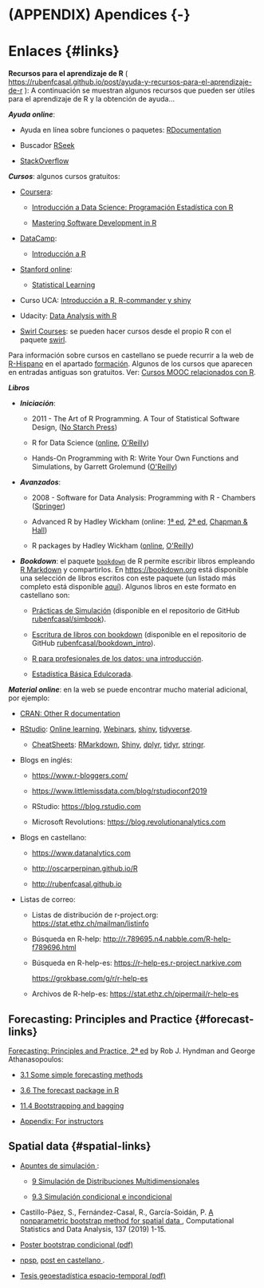 # (APPENDIX) Apendices {-} 




# Enlaces {#links}


**Recursos para el aprendizaje de R** (  <https://rubenfcasal.github.io/post/ayuda-y-recursos-para-el-aprendizaje-de-r>
): A continuación se muestran algunos recursos que pueden ser útiles para el aprendizaje de R y la obtención de ayuda...


***Ayuda online***:

- Ayuda en línea sobre funciones o paquetes: [RDocumentation](https://www.rdocumentation.org/)

- Buscador [RSeek](http://rseek.org/)

- [StackOverflow](http://stackoverflow.com/questions/tagged/r)


***Cursos***:
algunos cursos gratuitos:
   
- [Coursera](https://www.coursera.org/):

    - [Introducción a Data Science: Programación Estadística con  R](https://www.coursera.org/learn/intro-data-science-programacion-estadistica-r)

    - [Mastering Software Development in R](https://www.coursera.org/specializations/r)

<!-- -->

- [DataCamp](https://www.datacamp.com/courses):

    - [Introducción a R](https://www.datacamp.com/courses/introduccion-a-r/)
  
<!-- -->
  
- [Stanford online](http://online.stanford.edu/courses):

    - [Statistical Learning](http://online.stanford.edu/course/statistical-learning)
  
<!-- -->

- Curso UCA: [Introducción a R, R-commander y shiny](http://knuth.uca.es/moodle/course/view.php?id=51)

<!-- -->

- Udacity: [Data Analysis with R](https://eu.udacity.com/course/data-analysis-with-r--ud651)

<!-- -->

- [Swirl Courses](https://swirlstats.com/scn/title.html):
  se pueden hacer cursos desde el propio R con el paquete
  [swirl](https://swirlstats.com).

<!-- 
Preparar curso con el paquete swirl?
-->

Para información sobre cursos en castellano se puede recurrir a la web de [R-Hispano](http://r-es.org/) en el apartado [formación](http://r-es.org/category/formacion). Algunos de los cursos que aparecen en entradas antiguas son gratuitos. 
Ver: [Cursos MOOC relacionados con R](http://r-es.org/2016/02/12/cursos-masivos-y-otra-formacion-on-line-sobre-r/).


***Libros***

* ***Iniciación***:
    
    - 2011 - The Art of R Programming. A Tour of Statistical Software Design, 
      ([No Starch Press](https://www.nostarch.com/artofr.htm))
    
    - R for Data Science
      ([online](http://r4ds.had.co.nz/), [O'Reilly](http://shop.oreilly.com/product/0636920034407.do))
    
    - Hands-On Programming with R: Write Your Own Functions and Simulations, 
      by Garrett Grolemund 
      ([O'Reilly](http://shop.oreilly.com/product/0636920028574.do))
    
* ***Avanzados***:
    
    - 2008 - Software for Data Analysis: Programming with R - Chambers
      ([Springer](http://www.springer.com/la/book/9780387759357))
    
    - Advanced R by Hadley Wickham
      (online: [1ª ed](http://adv-r.had.co.nz/), 
      [2ª ed](https://adv-r.hadley.nz/), 
      [Chapman & Hall](https://www.amazon.com/dp/1466586966))
    
    - R packages by Hadley Wickham
      ([online](http://r-pkgs.had.co.nz/),
      [O'Reilly](http://shop.oreilly.com/product/0636920034421.do))

* ***Bookdown***:
  el paquete [`bookdown`](https://bookdown.org) de R permite escribir libros empleando 
  [R Markdown](http://rmarkdown.rstudio.com) y compartirlos. 
  En https://bookdown.org está disponible una selección de libros escritos con este paquete 
  (un listado más completo está disponible [aquí](https://bookdown.org/home/archive/)).
  Algunos libros en este formato en castellano son:
    
    - [Prácticas de Simulación](https://rubenfcasal.github.io/simbook)
      (disponible en el repositorio de GitHub
      [rubenfcasal/simbook](https://github.com/rubenfcasal/simbook)).
      
    - [Escritura de libros con bookdown](https://rubenfcasal.github.io/bookdown_intro/)
      (disponible en el repositorio de GitHub
      [rubenfcasal/bookdown_intro](https://github.com/rubenfcasal/bookdown_intro)).
    
    - [R para profesionales de los datos: una introducción](https://www.datanalytics.com/libro_r/index.html).
    
    - [Estadística Básica Edulcorada](https://bookdown.org/aquintela/EBE).


***Material online***:
en la web se puede encontrar mucho material adicional, por ejemplo:

- [CRAN: Other R documentation](https://www.r-project.org/other-docs.html)

- [RStudio](https://www.rstudio.com): 
  [Online learning](https://www.rstudio.com/online-learning), 
  [Webinars](https://resources.rstudio.com/webinars),
  [shiny](http://shiny.rstudio.com),
  [tidyverse](https://www.tidyverse.org/).
  
    - [CheatSheets](https://resources.rstudio.com/rstudio-cheatsheets):
      [RMarkdown](https://resources.rstudio.com/rstudio-cheatsheets/rmarkdown-2-0-cheat-sheet),
      [Shiny](https://resources.rstudio.com/rstudio-cheatsheets/shiny-cheat-sheet),
      [dplyr](https://github.com/rstudio/cheatsheets/blob/master/data-transformation.pdf),
      [tidyr](https://github.com/rstudio/cheatsheets/blob/master/data-import.pdf),
      [stringr](https://resources.rstudio.com/rstudio-cheatsheets/stringr-cheat-sheet).
      
      
- Blogs en inglés:

    - https://www.r-bloggers.com/

    - https://www.littlemissdata.com/blog/rstudioconf2019 
    
    - RStudio: https://blog.rstudio.com
    
    - Microsoft Revolutions: https://blog.revolutionanalytics.com


- Blogs en castellano:

    -  https://www.datanalytics.com
    
    -  http://oscarperpinan.github.io/R
  
    -  http://rubenfcasal.github.io
   
   
- Listas de correo:

    - Listas de distribución de r-project.org: https://stat.ethz.ch/mailman/listinfo
    
    - Búsqueda en R-help:  http://r.789695.n4.nabble.com/R-help-f789696.html
    
    - Búsqueda en R-help-es: https://r-help-es.r-project.narkive.com
      
        https://grokbase.com/g/r/r-help-es

    - Archivos de R-help-es: https://stat.ethz.ch/pipermail/r-help-es


## Forecasting: Principles and Practice {#forecast-links}

[Forecasting: Principles and Practice, 2ª ed](https://otexts.com/fpp2)
by Rob J. Hyndman and George Athanasopoulos:

* [3.1 Some simple forecasting methods](https://otexts.com/fpp2/simple-methods.html)

* [3.6 The forecast package in R](https://otexts.com/fpp2/the-forecast-package-in-r.html)

* [11.4 Bootstrapping and bagging](https://otexts.com/fpp2/bootstrap.html)

* [Appendix: For instructors](https://otexts.com/fpp2/appendix-for-instructors.html)


## Spatial data  {#spatial-links} 

*  [Apuntes de simulación ](https://rubenfcasal.github.io/simbook):

    - [9 Simulación de Distribuciones Multidimensionales ](https://rubenfcasal.github.io/simbook/simulacion-de-distribuciones-multidimensionales.html)
    
    - [9.3 Simulación condicional e incondicional ](https://rubenfcasal.github.io/simbook/simulacion-de-distribuciones-multidimensionales.html#simulacion-condicional-e-incondicional)

*  Castillo-Páez, S., Fernández-Casal, R., García-Soidán, P.
  [A nonparametric bootstrap method for spatial data ](https://www.sciencedirect.com/science/article/pii/S0167947319300325?via%3Dihub),
  Computational Statistics and Data Analysis, 137 (2019) 1-15. 

*  [Poster bootstrap condicional (pdf)](./Poster_METMA9_2.pdf)

*  [npsp](https://rubenfcasal.github.io/npsp/index.html), [post en castellano ](https://rubenfcasal.github.io/post/geoestadistica-no-parametrica-con-el-paquete-npsp/).

*  [Tesis geoestadística espacio-temporal (pdf) ](https://rubenfcasal.github.io/Geoestadistica_espacio-temporal.pdf)
